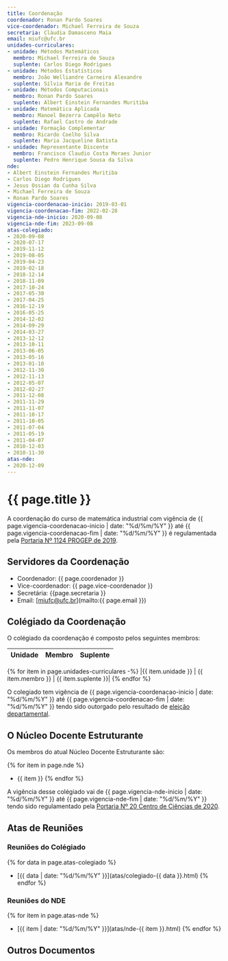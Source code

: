 ```yaml
---
title: Coordenação
coordenador: Ronan Pardo Soares
vice-coordenador: Michael Ferreira de Souza
secretaria: Cláudia Damasceno Maia
email: miufc@ufc.br
unidades-curriculares:
- unidade: Métodos Matemáticos
  membro: Michael Ferreira de Souza
  suplente: Carlos Diego Rodrigues 
- unidade: Métodos Estatísticos
  membro: João Welliandre Carneiro Alexandre
  suplente: Sílvia Maria de Freitas
- unidade: Métodos Computacionais
  membro: Ronan Pardo Soares
  suplente: Albert Einstein Fernandes Muritiba
- unidade: Matemática Aplicada
  membro: Manoel Bezerra Campêlo Neto
  suplente: Rafael Castro de Andrade
- unidade: Formação Complementar
  membro: Ricardo Coelho Silva
  suplente: Maria Jacqueline Batista
- unidade: Representante Discente
  membro: Francisco Claudio Costa Moraes Junior
  suplente: Pedro Henrique Sousa da Silva
nde:
- Albert Einstein Fernandes Muritiba
- Carlos Diego Rodrigues
- Jesus Ossian da Cunha Silva
- Michael Ferreira de Souza
- Ronan Pardo Soares
vigencia-coordenacao-inicio: 2019-03-01
vigencia-coordenacao-fim: 2022-02-28
vigencia-nde-inicio: 2020-09-08
vigencia-nde-fim: 2023-09-08
atas-colegiado:
- 2020-09-08
- 2020-07-17
- 2019-11-12
- 2019-08-05
- 2019-04-23
- 2019-02-18
- 2018-12-14
- 2018-11-09
- 2017-10-24
- 2017-05-30
- 2017-04-25
- 2016-12-19
- 2016-05-25
- 2014-12-02
- 2014-09-29
- 2014-03-27
- 2013-12-12
- 2013-10-11
- 2013-06-05
- 2013-05-16
- 2013-01-10
- 2012-11-30
- 2012-11-13
- 2012-05-07
- 2012-02-27
- 2011-12-08
- 2011-11-29
- 2011-11-07
- 2011-10-17
- 2011-10-05
- 2011-07-04
- 2011-05-19
- 2011-04-07
- 2010-12-03
- 2010-11-30
atas-nde:
- 2020-12-09
---
```


# {{ page.title }}

A coordenação do curso de matemática industrial com vigência de {{ page.vigencia-coordenacao-inicio | date: "%d/%m/%Y" }} até {{ page.vigencia-coordenacao-fim | date: "%d/%m/%Y" }} é regulamentada pela [Portaria Nº 1124 PROGEP de 2019](../assets/pdfs/coordenacao/vigencia-coordenacao-2019-03-01-2022-02-28.pdf).

## Servidores da Coordenação

- Coordenador: {{ page.coordenador }}
- Vice-coordenador: {{ page.vice-coordenador }}
- Secretária: {{page.secretaria }}
- Email: [miufc@ufc.br](mailto:{{ page.email }})

## Colégiado da Coordenação

O colégiado da coordenação é composto pelos seguintes membros:

| Unidade | Membro | Suplente |
| ------- | ------ | -------- |
{% for item in page.unidades-curriculares -%}
|{{ item.unidade }} | {{ item.membro }} | {{ item.suplente }}|
{% endfor %}

O colegiado tem vigência de {{ page.vigencia-coordenacao-inicio | date: "%d/%m/%Y" }} até {{ page.vigencia-coordenacao-fim | date: "%d/%m/%Y" }} tendo sido outorgado pelo resultado de [eleição departamental](../assets/pdfs/coordenacao/vigencia-colegiado-2019-03-01-2022-02-28.pdf).

## O Núcleo Docente Estruturante

Os membros do atual Núcleo Docente Estruturante são:

{% for item in page.nde %}
- {{ item }}
{% endfor %}

A vigência desse colégiado vai de {{ page.vigencia-nde-inicio | date: "%d/%m/%Y" }} até {{ page.vigencia-nde-fim | date: "%d/%m/%Y" }} tendo sido regulamentado pela [Portaria Nº 20 Centro de Ciências de 2020](../assets/pdfs/coordenacao/vigencia-nde-2020-09-08-2023-09-08.pdf).

## Atas de Reuniões

### Reuniões do Colégiado

{% for data in page.atas-colegiado %}
- [{{ data | date: "%d/%m/%Y" }}](atas/colegiado-{{ data }}.html)
{% endfor %}

### Reuniões do NDE

{% for item in page.atas-nde %}
- [{{ item | date: "%d/%m/%Y" }}](atas/nde-{{ item }}.html)
{% endfor %}

## Outros Documentos
